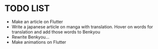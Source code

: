 # TODO LIST

- Make an article on Flutter
- Write a japanese article on manga with translation. Hover on words for translation and add those words to Benkyou
- Rewrite Benkyou...
- Make animations on Flutter